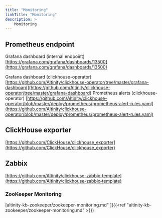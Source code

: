 ```yaml
---
title: "Monitoring"
linkTitle: "Monitoring"
description: >
    Monitoring
---
```

## Prometheus endpoint

Grafana dashboard (internal endpoint) [https://grafana.com/grafana/dashboards/13500](https://grafana.com/grafana/dashboards/13500)

Grafana dashboard (clickhouse-operator) [https://github.com/Altinity/clickhouse-operator/tree/master/grafana-dashboard](https://github.com/Altinity/clickhouse-operator/tree/master/grafana-dashboard)
Prometheus alerts (clickhouse-operator) [https://github.com/Altinity/clickhouse-operator/blob/master/deploy/prometheus/prometheus-alert-rules.yaml](https://github.com/Altinity/clickhouse-operator/blob/master/deploy/prometheus/prometheus-alert-rules.yaml)

## ClickHouse exporter

[https://github.com/ClickHouse/clickhouse_exporter](https://github.com/ClickHouse/clickhouse_exporter)

## Zabbix

[https://github.com/Altinity/clickhouse-zabbix-template](https://github.com/Altinity/clickhouse-zabbix-template)

### ZooKeeper Monitoring

[altinity-kb-zookeeper/zookeeper-monitoring.md" ]({{<ref "altinity-kb-zookeeper/zookeeper-monitoring.md" >}})

